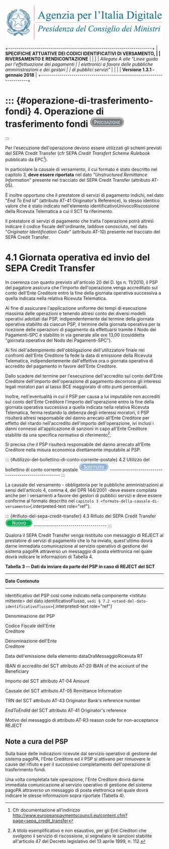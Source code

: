 ![](images/header.png)

+-----------------------------------------------------------------------+
| **SPECIFICHE ATTUATIVE DEI CODICI IDENTIFICATIVI DI VERSAMENTO,       |
| RIVERSAMENTO E RENDICONTAZIONE**                                      |
|                                                                       |
| *Allegato A alle \"Linee guida per l\'effettuazione dei pagamenti     |
| elettronici a favore delle* *pubbliche amministrazioni e dei gestori  |
| di pubblici servizi\"*                                                |
|                                                                       |
| **Versione 1.3.1 - gennaio 2018**                                     |
+-----------------------------------------------------------------------+

::: {#operazione-di-trasferimento-fondi}
4\. Operazione di trasferimento fondi
![](images/image7.png)
====================================
:::

Per l'esecuzione dell'operazione devono essere utilizzati gli schemi
previsti del SEPA Credit Transfer (cfr SEPA *Credit Transfert Scheme
Rulebook* pubblicato da EPC[^1]).

In particolare la causale di versamento, il cui formato è stato
descritto nel capitolo 3, **deve essere riportata** nel dato
"*Unstructured Remittance Information*" presente nel tracciato del SEPA
Credit Transfer (attributo AT-05).

È inoltre opportuno che il prestatore di servizi di pagamento indichi,
nel dato "*End To End Id"* (attributo AT-41 Originator's Reference), lo
stesso identico valore che è stato indicato nell'elemento
identificativoUnivocoRiscossione della Ricevuta Telematica a cui il SCT
fa riferimento.

Il prestatore di servizi di pagamento che tratta l'operazione potrà
altresì indicare il codice fiscale dell'ordinante, laddove conosciuto,
nel dato "*Originator Identification Code"* (attributo AT-10) presente
nel tracciato del SEPA Credit Transfer.

4.1 Giornata operativa ed invio del SEPA Credit Transfer
========================================================

In coerenza con quanto previsto all'articolo 20 del D. lgs n. 11/2010,
il PSP del pagatore assicura che l\'importo dell\'operazione venga
accreditato sul conto dell'Ente Creditore entro la fine della giornata
operativa successiva a quella indicata nella relativa Ricevuta
Telematica.

Al fine di assicurare l'applicazione uniforme dei tempi di esecuzione
massima delle operazioni e tenendo altresì conto dei diversi modelli
operativi adottati dai PSP, indipendentemente dal termine della giornata
operativa stabilito da ciascun PSP, il termine della giornata operativa
per la ricezione delle operazioni di pagamento da effettuarsi tramite il
Nodo dei Pagamenti-SPC è stabilito in via generale alle ore 13,00
(cosiddetta "giornata operativa del Nodo dei Pagamenti-SPC").

Ai fini dell'adempimento dell'obbligazione dell'utilizzatore finale nei
confronti dell'Ente Creditore fa fede la data di emissione della
Ricevuta Telematica, indipendentemente dall'effettiva ora o giornata
operativa di accredito del pagamento in favore dell'Ente Creditore.

Dallo scadere del termine per l'esecuzione dell'accredito sul conto
dell'Ente Creditore dell'importo dell'operazione di pagamento decorrono
gli interessi legali moratori pari al tasso BCE maggiorato di otto punti
percentuali.

Inoltre, nell'eventualità in cui il PSP per causa a lui imputabile non
accrediti sul conto dell'Ente Creditore l\'importo dell\'operazione
entro la fine della giornata operativa successiva a quella indicata
nella relativa Ricevuta Telematica, ferma restando la debenza degli
interessi moratori, il PSP risulterà altresì responsabile del danno
arrecato all'Ente Creditore per effetto del ritardo nell'accredito
dell\'importo dell\'operazione, ivi inclusi i danni connessi
all'applicazione di sanzioni in capo all'Ente Creditore stabilite da una
specifica normativa di riferimento[^2].

Si precisa che il PSP risulterà responsabile del danno arrecato all'Ente
Creditore nella misura economica direttamente imputabile al PSP.

::: {#utilizzo-del-bollettino-di-conto-corrente-postale}
4.2 Utilizzo del bollettino di conto corrente postale
![](images/image5.png)
\-\-\-\-\-\-\-\-\-\-\-\-\-\-\-\-\-\-\-\-\-\-\-\-\-\-\-\-\-\-\-\-\-\-\-\-\-\-\-\-\-\-\-\-\-\-\-\-\-\-\-\--
:::

La causale del versamento - obbligatoria per le pubbliche
amministrazioni ai sensi dell'articolo 4, comma 4, del DPR 144/2001
-deve essere compilata anche per i versamenti a favore dei gestori di
pubblici servizi e deve essere conforme al formato descritto nel
`capitolo 3 <formato-della-causale-di-versamento>`{.interpreted-text
role="ref"}.

::: {#rifiuto-del-sepa-credit-transfer}
4.3 Rifiuto del SEPA Credit Transfer
![](images/image4.png)
\-\-\-\-\-\-\-\-\-\-\-\-\-\-\-\-\-\-\-\-\-\-\-\-\-\-\-\-\-\-\-\-\-\-\--
:::

Qualora il SEPA Credit Transfer venga restituito con messaggio di REJECT
al prestatore di servizi di pagamento che lo ha inviato, quest'ultimo
dovrà darne immediata comunicazione al servizio operativo di gestione
del sistema pagoPA attraverso un messaggio di posta elettronica nel
quale dovrà indicare le informazioni di Tabella 4.

**Tabella** **3 -- Dati da inviare da parte del PSP in caso di REJECT
del SCT**

  -------------------------------------------------------------------------------------------------
  **Dato**                   **Contenuto**
  -------------------------- ----------------------------------------------------------------------
  Identificativo del PSP     così come indicato nella componente \<istituto mittente\> del dato
                             identificativoFlusso,
                             `vedi § 7.2 <stand-del-dato-identificativoflusso>`{.interpreted-text
                             role="ref"}

  Denominazione del PSP      

  Codice Fiscale dell\'Ente  
  Creditore                  

  Denominazione dell\'Ente   
  Creditore                  

  Data dell\'emissione della elemento dataOraMessaggioRicevuta
  RT                         

  IBAN di accredito del SCT  attributo AT-20 IBAN of the account of the Beneficiary

  Importo del SCT            attributo AT-04 Amount

  Causale del SCT            attributo AT-05 Remittance Information

  TRN del SCT                attributo AT-43 Originator Bank\'s reference number

  *EndToEndId* del SCT       attributo AT-41 Originator\'s reference

  Motivo del messaggio di    attributo AT-R3 reason code for non-acceptance
  REJECT                     

  Note                       a cura del PSP
  -------------------------------------------------------------------------------------------------

Sulla base delle indicazioni ricevute dal servizio operativo di gestione
del sistema pagoPA, l'Ente Creditore ed il PSP si attivano per rimuovere
le cause del rifiuto e per il successivo completamento dell'operazione
di trasferimento fondi.

Una volta completata tale operazione, l'Ente Creditore dovrà darne
immediata comunicazione al servizio operativo di gestione del sistema
pagoPA attraverso un messaggio di posta elettronica nel quale dovrà
indicare le stesse informazioni sopra riportate (Tabella 4).

[^1]: Cfr documentazione all'indirizzo
    <http://www.europeanpaymentscouncil.eu/content.cfm?page=sepa_credit_transfer>

[^2]: A titolo esemplificativo e non esaustivo, per gli Enti Creditori
    che svolgono il servizio di riscossione, si segnalano le sanzioni
    stabilite all'articolo 47 del Decreto legislativo del 13 aprile
    1999, n. 112.
